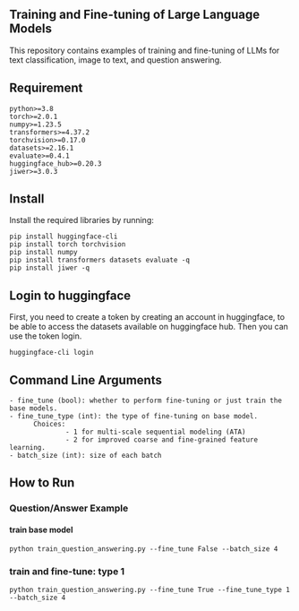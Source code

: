 ## Training and Fine-tuning of Large Language Models
This repository contains examples of training and fine-tuning of LLMs for text classification, image to text, and question answering.

## Requirement
```text
python>=3.8
torch>=2.0.1
numpy>=1.23.5
transformers>=4.37.2
torchvision>=0.17.0
datasets>=2.16.1
evaluate>=0.4.1
huggingface_hub>=0.20.3
jiwer>=3.0.3
```

## Install

Install the required libraries by running: 

```commandline
pip install huggingface-cli
pip install torch torchvision
pip install numpy
pip install transformers datasets evaluate -q
pip install jiwer -q
```
## Login to huggingface
First, you need to create a token by creating an account in huggingface, to be able to access the datasets available on huggingface hub. Then you can use the token login.
```commandline
huggingface-cli login
```

## Command Line Arguments
```text
- fine_tune (bool): whether to perform fine-tuning or just train the base models.
- fine_tune_type (int): the type of fine-tuning on base model. 
      Choices:
              - 1 for multi-scale sequential modeling (ATA)
              - 2 for improved coarse and fine-grained feature learning. 
- batch_size (int): size of each batch  
```

## How to Run
### Question/Answer Example
#### train base model 
```commandline
python train_question_answering.py --fine_tune False --batch_size 4
```
### train and fine-tune: type 1
```commandline
python train_question_answering.py --fine_tune True --fine_tune_type 1 --batch_size 4
```
